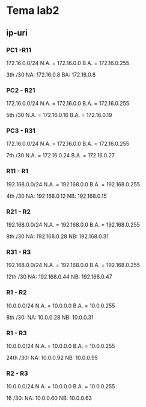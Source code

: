 # Tema lab2

## ip-uri

### PC1 -R11

172.16.0.0/24
N.A. = 172.16.0.0
B.A. = 172.16.0.255

3th /30
NA: 172.16.0.8
BA: 172.16.0.8

### PC2 - R21

172.16.0.0/24
N.A. = 172.16.0.0
B.A. = 172.16.0.255

5th /30
N.A. = 172.16.0.16
B.A. = 172.16.0.19

### PC3 - R31

172.16.0.0/24
N.A. = 172.16.0.0
B.A. = 172.16.0.255

7th /30
N.A. = 172.16.0.24
B.A. = 172.16.0.27

### R11 - R1

192.168.0.0/24
N.A. = 192.168.0.0
B.A. = 192.168.0.255

4th /30
NA: 192.168.0.12
NB: 192.168.0.15

### R21 - R2

192.168.0.0/24
N.A. = 192.168.0.0
B.A. = 192.168.0.255

8th /30
NA: 192.168.0.28
NB: 192.168.0.31

### R31 - R3

192.168.0.0/24
N.A. = 192.168.0.0
B.A. = 192.168.0.255

12th /30
NA: 192.168.0.44
NB: 192.168.0.47

### R1 - R2

10.0.0.0/24
N.A. = 10.0.0.0
B.A. = 10.0.0.255

8th /30:
NA: 10.0.0.28
NB: 10.0.0.31

### R1 - R3

10.0.0.0/24
N.A. = 10.0.0.0
B.A. = 10.0.0.255

24th /30:
NA: 10.0.0.92
NB: 10.0.0.95

### R2 - R3

10.0.0.0/24
N.A. = 10.0.0.0
B.A. = 10.0.0.255

16 /30:
NA: 10.0.0.60
NB: 10.0.0.63
